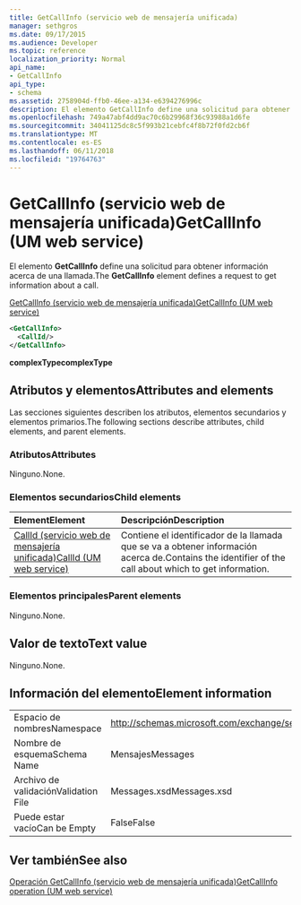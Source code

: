 ```yaml
---
title: GetCallInfo (servicio web de mensajería unificada)
manager: sethgros
ms.date: 09/17/2015
ms.audience: Developer
ms.topic: reference
localization_priority: Normal
api_name:
- GetCallInfo
api_type:
- schema
ms.assetid: 2758904d-ffb0-46ee-a134-e6394276996c
description: El elemento GetCallInfo define una solicitud para obtener información acerca de una llamada.
ms.openlocfilehash: 749a47abf4dd9ac70c6b29968f36c93988a1d6fe
ms.sourcegitcommit: 34041125dc8c5f993b21cebfc4f8b72f0fd2cb6f
ms.translationtype: MT
ms.contentlocale: es-ES
ms.lasthandoff: 06/11/2018
ms.locfileid: "19764763"
---
```

# <a name="getcallinfo-um-web-service"></a><span data-ttu-id="9da83-103">GetCallInfo (servicio web de mensajería unificada)</span><span class="sxs-lookup"><span data-stu-id="9da83-103">GetCallInfo (UM web service)</span></span>

<span data-ttu-id="9da83-104">El elemento **GetCallInfo** define una solicitud para obtener información acerca de una llamada.</span><span class="sxs-lookup"><span data-stu-id="9da83-104">The **GetCallInfo** element defines a request to get information about a call.</span></span> 
  
[<span data-ttu-id="9da83-105">GetCallInfo (servicio web de mensajería unificada)</span><span class="sxs-lookup"><span data-stu-id="9da83-105">GetCallInfo (UM web service)</span></span>](getcallinfo-um-web-service.md)
  
```xml
<GetCallInfo>
  <CallId/>
</GetCallInfo>
```

 <span data-ttu-id="9da83-106">**complexType**</span><span class="sxs-lookup"><span data-stu-id="9da83-106">**complexType**</span></span>
## <a name="attributes-and-elements"></a><span data-ttu-id="9da83-107">Atributos y elementos</span><span class="sxs-lookup"><span data-stu-id="9da83-107">Attributes and elements</span></span>

<span data-ttu-id="9da83-108">Las secciones siguientes describen los atributos, elementos secundarios y elementos primarios.</span><span class="sxs-lookup"><span data-stu-id="9da83-108">The following sections describe attributes, child elements, and parent elements.</span></span>
  
### <a name="attributes"></a><span data-ttu-id="9da83-109">Atributos</span><span class="sxs-lookup"><span data-stu-id="9da83-109">Attributes</span></span>

<span data-ttu-id="9da83-110">Ninguno.</span><span class="sxs-lookup"><span data-stu-id="9da83-110">None.</span></span>
  
### <a name="child-elements"></a><span data-ttu-id="9da83-111">Elementos secundarios</span><span class="sxs-lookup"><span data-stu-id="9da83-111">Child elements</span></span>

|<span data-ttu-id="9da83-112">**Element**</span><span class="sxs-lookup"><span data-stu-id="9da83-112">**Element**</span></span>|<span data-ttu-id="9da83-113">**Descripción**</span><span class="sxs-lookup"><span data-stu-id="9da83-113">**Description**</span></span>|
|:-----|:-----|
|[<span data-ttu-id="9da83-114">CallId (servicio web de mensajería unificada)</span><span class="sxs-lookup"><span data-stu-id="9da83-114">CallId (UM web service)</span></span>](callid-um-web-service.md) <br/> |<span data-ttu-id="9da83-115">Contiene el identificador de la llamada que se va a obtener información acerca de.</span><span class="sxs-lookup"><span data-stu-id="9da83-115">Contains the identifier of the call about which to get information.</span></span>  <br/> |
   
### <a name="parent-elements"></a><span data-ttu-id="9da83-116">Elementos principales</span><span class="sxs-lookup"><span data-stu-id="9da83-116">Parent elements</span></span>

<span data-ttu-id="9da83-117">Ninguno.</span><span class="sxs-lookup"><span data-stu-id="9da83-117">None.</span></span>
  
## <a name="text-value"></a><span data-ttu-id="9da83-118">Valor de texto</span><span class="sxs-lookup"><span data-stu-id="9da83-118">Text value</span></span>

<span data-ttu-id="9da83-119">Ninguno.</span><span class="sxs-lookup"><span data-stu-id="9da83-119">None.</span></span>
  
## <a name="element-information"></a><span data-ttu-id="9da83-120">Información del elemento</span><span class="sxs-lookup"><span data-stu-id="9da83-120">Element information</span></span>

|||
|:-----|:-----|
|<span data-ttu-id="9da83-121">Espacio de nombres</span><span class="sxs-lookup"><span data-stu-id="9da83-121">Namespace</span></span>  <br/> |http://schemas.microsoft.com/exchange/services/2006/messages  <br/> |
|<span data-ttu-id="9da83-122">Nombre de esquema</span><span class="sxs-lookup"><span data-stu-id="9da83-122">Schema Name</span></span>  <br/> |<span data-ttu-id="9da83-123">Mensajes</span><span class="sxs-lookup"><span data-stu-id="9da83-123">Messages</span></span>  <br/> |
|<span data-ttu-id="9da83-124">Archivo de validación</span><span class="sxs-lookup"><span data-stu-id="9da83-124">Validation File</span></span>  <br/> |<span data-ttu-id="9da83-125">Messages.xsd</span><span class="sxs-lookup"><span data-stu-id="9da83-125">Messages.xsd</span></span>  <br/> |
|<span data-ttu-id="9da83-126">Puede estar vacío</span><span class="sxs-lookup"><span data-stu-id="9da83-126">Can be Empty</span></span>  <br/> |<span data-ttu-id="9da83-127">False</span><span class="sxs-lookup"><span data-stu-id="9da83-127">False</span></span>  <br/> |
   
## <a name="see-also"></a><span data-ttu-id="9da83-128">Ver también</span><span class="sxs-lookup"><span data-stu-id="9da83-128">See also</span></span>



[<span data-ttu-id="9da83-129">Operación GetCallInfo (servicio web de mensajería unificada)</span><span class="sxs-lookup"><span data-stu-id="9da83-129">GetCallInfo operation (UM web service)</span></span>](getcallinfo-operation-um-web-service.md)

